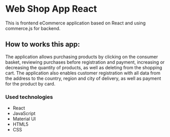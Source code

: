 # Web Shop App React

This is frontend eCommerce application based on React and using commerce.js for backend.

## How to works this app:

The application allows purchasing products by clicking on the consumer basket, reviewing purchases before registration and payment, increasing or decreasing the quantity of products, as well as deleting from the shopping cart.
The application also enables customer registration with all data from the address to the country, region and city of delivery, as well as payment for the product by card.

### Used technologies

- React
- JavaScript
- Material UI
- HTML5
- CSS


